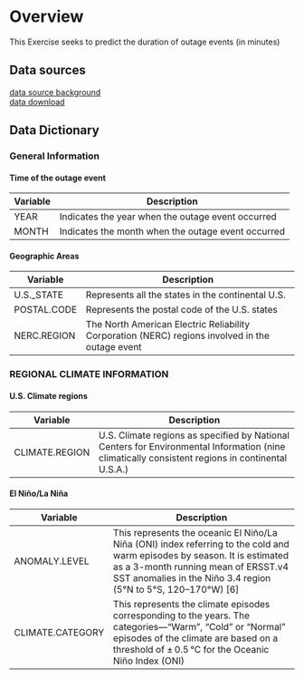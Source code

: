 # Overview
This Exercise seeks to predict the duration of outage events (in minutes)

## Data sources
[data source background](https://www.sciencedirect.com/science/article/pii/S2352340918307182)<br>
[data download](https://engineering.purdue.edu/LASCI/research-data/outages)

## Data Dictionary
### General Information
#### Time of the outage event
| Variable | Description |
| ----------- | ----------- |
| YEAR | Indicates the year when the outage event occurred |
| MONTH | Indicates the month when the outage event occurred |

#### Geographic Areas
| Variable | Description |
| ----------- | ----------- |
| U.S._STATE | Represents all the states in the continental U.S. |
| POSTAL.CODE | Represents the postal code of the U.S. states |
| NERC.REGION | The North American Electric Reliability Corporation (NERC) regions involved in the outage event |


### REGIONAL CLIMATE INFORMATION
#### U.S. Climate regions
| Variable | Description |
| ----------- | ----------- |
| CLIMATE.REGION | U.S. Climate regions as specified by National Centers for Environmental Information (nine climatically consistent regions in continental U.S.A.) |

#### El Niño/La Niña
| Variable | Description |
| ----------- | ----------- |
| ANOMALY.LEVEL | This represents the oceanic El Niño/La Niña (ONI) index referring to the cold and warm episodes by season. It is estimated as a 3-month running mean of ERSST.v4 SST anomalies in the Niño 3.4 region (5°N to 5°S, 120–170°W) [6] |
| CLIMATE.CATEGORY | This represents the climate episodes corresponding to the years. The categories—“Warm”, “Cold” or “Normal” episodes of the climate are based on a threshold of ± 0.5 °C for the Oceanic Niño Index (ONI) |

